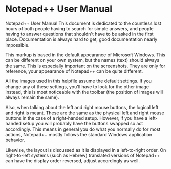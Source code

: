 # Notepad++ User Manual
Notepad++ User Manual
This document is dedicated to the countless lost hours of both people having to search for simple answers, and people having to answer questions that shouldn't have to be asked in the first place. Documentation is always hard to get, good documentation nearly impossible.

This markup is based in the default appearance of Microsoft Windows. This can be different on your own system, but the names (text) should always the same. This is especially important on the screenshots. They are only for reference, your appearance of Notepad++ can be quite different.

All the images used in this helpfile assume the default settings. If you change any of these settings, you'll have to look for the other image instead, this is most noticeable with the toolbar (the position of images will always remain the same).

Also, when talking about the left and right mouse buttons, the logical left and right is meant. These are the same as the physical left and right mouse buttons in the case of a right-handed setup. However, if you have a left-handed setup you will probably have the buttons swapped so act accordingly. This means in general you do what you normally do for most actions, Notepad++ mostly follows the standard Windows application behavior.

Likewise, the layout is discussed as it is displayed in a left-to-right order. On right-to-left systems (such as Hebrew) translated versions of Notepad++ can have the display order reversed, adjust accordingly as well.

